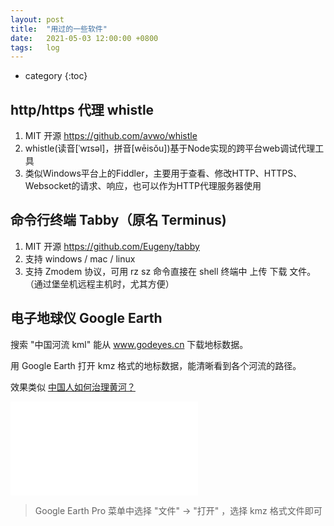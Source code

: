 ```yaml
---
layout: post
title:  "用过的一些软件"
date:   2021-05-03 12:00:00 +0800
tags:   log 
---
```


* category
{:toc}



## http/https 代理 whistle

1. MIT 开源 https://github.com/avwo/whistle
2. whistle(读音[ˈwɪsəl]，拼音[wēisǒu])基于Node实现的跨平台web调试代理工具
3. 类似Windows平台上的Fiddler，主要用于查看、修改HTTP、HTTPS、Websocket的请求、响应，也可以作为HTTP代理服务器使用


## 命令行终端 Tabby（原名 Terminus)

1. MIT 开源 https://github.com/Eugeny/tabby
2. 支持 windows / mac / linux 
3. 支持 Zmodem 协议，可用 rz sz 命令直接在 shell 终端中 上传 下载 文件。（通过堡垒机远程主机时，尤其方便）


## 电子地球仪 Google Earth


搜索 "中国河流 kml" 能从 www.godeyes.cn 下载地标数据。

用 Google Earth 打开 kmz 格式的地标数据，能清晰看到各个河流的路径。

效果类似 [中国人如何治理黄河？](https://www.bilibili.com/video/BV1BD4y1o7bJ?t=55)

<iframe src="//player.bilibili.com/player.html?aid=712172156&bvid=BV1BD4y1o7bJ&cid=238140521&page=1" scrolling="no" border="0" frameborder="no" framespacing="0" allowfullscreen="true"> </iframe>

> Google Earth Pro 菜单中选择 "文件" -> "打开" ，选择 kmz 格式文件即可


